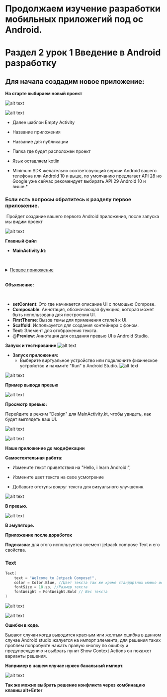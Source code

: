 # Продолжаем изучение разработки мобильных приложегий под ос Android.

# Раздел 2 урок 1 Введение в Android разработку

## Для начала создадим новое приложение:

**На старте выбираем новый проект**

![alt text](img/image-1.png)

![alt text](img/image-2.png)

* Далее шаблон Empty Activity  

* Название приложения

* Название для публикации

* Папка где будет расположен проект

* Язык оставляем kotlin

* Minimum SDK желательно соответсвующий версии Android вашего телефона или Android 10 и выше, по умолчанию предлагает API 28 но Google уже сейчас рекомендует выбирать API 29 Android 10 и выше.*



### Если есть вопросы обратитесь к разделу первое приложение.

 Пройдет создание вашего первого Android приложения, после запуска мы видим проект

![alt text](img/image.png)

**Главный файл**

*   **MainActivity.kt:**

  
 
<details><summary><a href="https://developer.android.com/develop/ui/compose/setup">Первое приложение</a></summary>

kotlin

```kotlin
package com.androidlesson.first

import android.os.Bundle
import androidx.activity.ComponentActivity
import androidx.activity.compose.setContent
import androidx.activity.enableEdgeToEdge
import androidx.compose.foundation.layout.fillMaxSize
import androidx.compose.foundation.layout.padding
import androidx.compose.material3.Scaffold
import androidx.compose.material3.Text
import androidx.compose.runtime.Composable
import androidx.compose.ui.Modifier
import androidx.compose.ui.tooling.preview.Preview
import com.androidlesson.first.ui.theme.FirstTheme

// Главная активность приложения
class MainActivity : ComponentActivity() {
    // Метод, вызываемый при создании активности
    override fun onCreate(savedInstanceState: Bundle?) {
        super.onCreate(savedInstanceState)
        // Включение режима Edge-to-Edge вывод от края до края
        enableEdgeToEdge()
        // Установка содержимого активности
        setContent {
            // Применение нашей темы, соответсвует названию приложения с добавлением слова тема FirstTheme
            FirstTheme {
                // Использование Scaffold для создания базовой структуры экрана
                Scaffold(modifier = Modifier.fillMaxSize()) { innerPadding ->
                    // Вызов функции Greeting с передачей имени и отступов
                    Greeting(
                        name = "Android",
                        modifier = Modifier.padding(innerPadding)
                    )
                }
            }
        }
    }
}

// Компонент Compose, отображающий приветственное сообщение
@Composable
fun Greeting(name: String, modifier: Modifier = Modifier) {
    // Текстовый элемент, отображающий приветствие
    Text(
        text = "Hello $name!",
        modifier = modifier
    )
}

// Предпросмотр компонента Greeting в Android Studio
@Preview(showBackground = true)
@Composable
fun GreetingPreview() {
    // Применение темы
    FirstTheme {
        // Вызов функции Greeting с передачей имени
        Greeting("Android")
    }
}
```

</details>
 

**Объяснение:**

  
 

*   **setContent**: Это где начинается описание UI с помощью Compose.
*   **Composable**: Аннотация, обозначающая функцию, которая может быть использована для построения UI.
*   **FirstTheme**: Вызов темы для применения стилей к UI.
*   **Scaffold**: Используется для создания контейнера с фоном.
*   **Text**: Элемент для отображения текста.
*   @**Preview**: Аннотация для создания превью UI в Android Studio.




**Запуск и тестирование**
![alt text](img/image-3.png)

*   **Запуск приложения:**
    *   Выберите виртуальное устройство или подключите физическое устройство и нажмите "Run" в Android Studio.
![alt text](img/image-4.png)

![alt text](img/image-5.png)

**Пример вывода превью**

![alt text](img/image-6.png)

 **Просмотр превью:**

Перейдите в режим "Design" для MainActivity.kt, чтобы увидеть, как будет выглядеть ваш UI.

![alt text](img/image-7.png)

![alt text](img/image-8.png)

**Наше приложение до модификации**

**Самостоятельная работа:**
* Измените текст приветствия на "Hello, i learn Android!", 

* Измените цвет текста на свое усмотрение 

* Добавьте отступы вокруг текста для визуального улучшения.

![alt text](img/image-12.png)

**В превью.**

![alt text](img/image-13.png)

**В эмуляторе.**

**Приложение после доработок**

**Подсказка:**
 для этого используется элемент jetpack compose Text и его свойства.



### Text
```kotlin
Text(
    text = "Welcome to Jetpack Compose!",
    color = Color.Blue, //Цвет текста так же кроме стандартных можно использовать заготовленные цвета темы или HEX RGB Пример: color = Color(0xFFD0BCFF)
    fontSize = 18.sp, //Размер текста
    fontWeight = FontWeight.Bold // Вес текста
)
```

![alt text](img/image-10.png)

![alt text](img/image-11.png)

**Ошибки в коде.**

Бывают случаи когда выводится красным или желтым ошибка в данном случае Android studio жалуется на импорт элемента, для решения таких проблем попробуйте нажать правую кнопку по ошибку и предупреждению и выбрать пункт Show Context Actions он покажет варианты решения. 

**Например в нашем случае нужен банальный импорт.**

![alt text](img/image-9.png)

**Так же можно выбрать решение конфликта через комбинацию клавиш alt+Enter**


